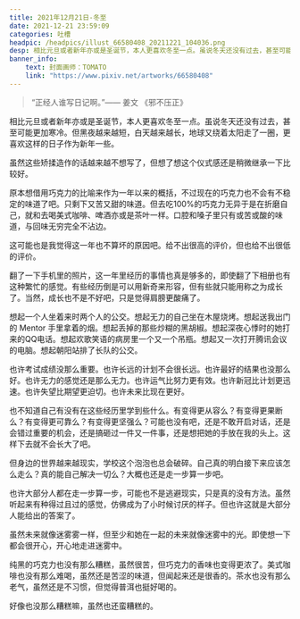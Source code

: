 ```yaml
---
title: 2021年12月21日-冬至
date: 2021-12-21 23:59:09
categories: 吐槽
headpic: /headpics/illust_66580408_20211221_104036.png
desp: 相比元旦或者新年亦或是圣诞节，本人更喜欢冬至一点。虽说冬天还没有过去，甚至可能更加寒冷。但黑夜越来越短，白天越来越长，地球又绕着太阳走了一圈，更喜欢这样的日子作为新年一些。
banner_info: 
    text: 封面画师：TOMATO
    link: "https://www.pixiv.net/artworks/66580408"
---
```


> “正经人谁写日记啊。”—— 姜文 《邪不压正》

相比元旦或者新年亦或是圣诞节，本人更喜欢冬至一点。虽说冬天还没有过去，甚至可能更加寒冷。但黑夜越来越短，白天越来越长，地球又绕着太阳走了一圈，更喜欢这样的日子作为新年一些。

<!--more-->

虽然这些矫揉造作的话越来越不想写了，但想了想这个仪式感还是稍微继承一下比较好。

原本想借用巧克力的比喻来作为一年以来的概括，不过现在的巧克力也不会有不稳定的味道了吧。只剩下又苦又甜的味道。但去吃100%的巧克力无异于是在折磨自己，就和去喝美式咖啡、啤酒亦或是茶叶一样。口腔和嗓子里只有或苦或酸的味道，与回味无穷完全不沾边。

这可能也是我觉得这一年也不算坏的原因吧。给不出很高的评价，但也给不出很低的评价。

翻了一下手机里的照片，这一年里经历的事情也真是够多的，即使翻了下相册也有这种繁忙的感觉。有些经历倒是可以用新奇来形容，但有些就只能用称之为成长了。当然，成长也不是不好吧，只是觉得肩膀更酸痛了。

想起一个人坐着来时两个人的公交。想起无力的自己坐在木屋烧烤。想起送我出门的 Mentor 手里拿着的烟。想起丢掉的那些炒糊的黑胡椒。想起深夜心悸时的她打来的QQ电话。想起欢歌笑语的病房里一个又一个吊瓶。想起又一次打开腾讯会议的电脑。想起朝阳站排了长队的公交。

也许考试成绩没那么重要。也许长远的计划不会很长远。也许最好的结果也没那么好。也许无力的感觉还是那么无力。也许运气比努力更有效。也许新冠比计划更迅速。也许失望比期望更迫切。也许未来比现在更好。

也不知道自己有没有在这些经历里学到些什么。有变得更从容么？有变得更果断么？有变得更可靠么？有变得更坚强么？可能也没有吧，还是不敢开启对话，还是会错过重要的机会，还是搞砸过一件又一件事，还是想把她的手放在我的头上。这样下去就不会长大了吧。

但身边的世界越来越现实，学校这个泡泡也总会破碎。自己真的明白接下来应该怎么走么？真的能自己解决一切么？大概也还是走一步算一步吧。

也许大部分人都在走一步算一步，可能也不是逃避现实，只是真的没有方法。虽然听起来有种得过且过的感觉，仿佛成为了小时候讨厌的样子。但也许这就是大部分人能给出的答案了。

虽然未来就像迷雾雾一样，但至少和她在一起的未来就像迷雾中的光。即使想一下都会很开心，开心地走进迷雾中。

纯黑的巧克力也没有那么糟糕，虽然很苦，但巧克力的香味也变得更浓了。美式咖啡也没有那么难喝，虽然还是苦涩的味道，但闻起来还是很香的。茶水也没有那么老气，虽然还是不习惯，但觉得普洱也挺好喝的。

好像也没那么糟糕嘛，虽然也还蛮糟糕的。

